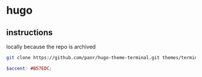 # hugo

## instructions

locally because the repo is archived
```bash
git clone https://github.com/panr/hugo-theme-terminal.git themes/terminal
```

```scss
$accent: #B57EDC;
```

